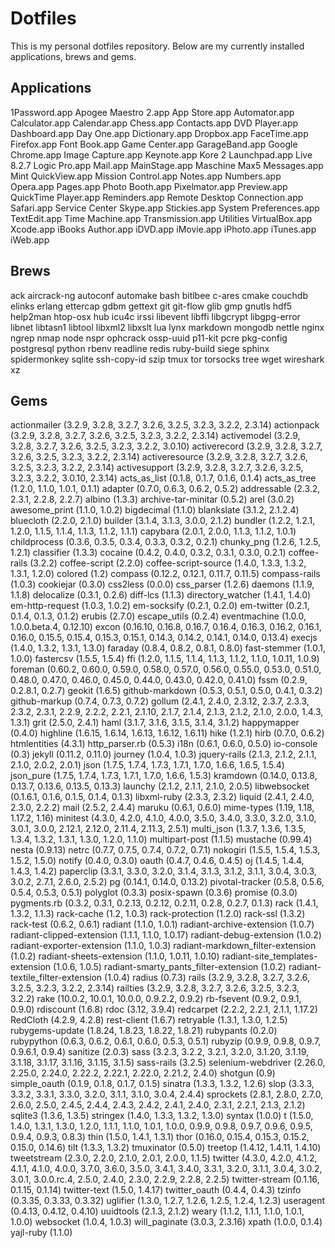 # Dotfiles

This is my personal dotfiles repository. Below are my currently installed applications, brews and gems.

## Applications
1Password.app
Apogee Maestro 2.app
App Store.app
Automator.app
Calculator.app
Calendar.app
Chess.app
Contacts.app
DVD Player.app
Dashboard.app
Day One.app
Dictionary.app
Dropbox.app
FaceTime.app
Firefox.app
Font Book.app
Game Center.app
GarageBand.app
Google Chrome.app
Image Capture.app
Keynote.app
Kore 2
Launchpad.app
Live 8.2.7
Logic Pro.app
Mail.app
MainStage.app
Maschine
Max5
Messages.app
Mint QuickView.app
Mission Control.app
Notes.app
Numbers.app
Opera.app
Pages.app
Photo Booth.app
Pixelmator.app
Preview.app
QuickTime Player.app
Reminders.app
Remote Desktop Connection.app
Safari.app
Service Center
Skype.app
Stickies.app
System Preferences.app
TextEdit.app
Time Machine.app
Transmission.app
Utilities
VirtualBox.app
Xcode.app
iBooks Author.app
iDVD.app
iMovie.app
iPhoto.app
iTunes.app
iWeb.app

## Brews
ack
aircrack-ng
autoconf
automake
bash
bitlbee
c-ares
cmake
couchdb
elinks
erlang
ettercap
gdbm
gettext
git
git-flow
glib
gmp
gnutls
hdf5
help2man
htop-osx
hub
icu4c
irssi
libevent
libffi
libgcrypt
libgpg-error
libnet
libtasn1
libtool
libxml2
libxslt
lua
lynx
markdown
mongodb
nettle
nginx
ngrep
nmap
node
nspr
ophcrack
ossp-uuid
p11-kit
pcre
pkg-config
postgresql
python
rbenv
readline
redis
ruby-build
siege
sphinx
spidermonkey
sqlite
ssh-copy-id
szip
tmux
tor
torsocks
tree
wget
wireshark
xz

## Gems
actionmailer (3.2.9, 3.2.8, 3.2.7, 3.2.6, 3.2.5, 3.2.3, 3.2.2, 2.3.14)
actionpack (3.2.9, 3.2.8, 3.2.7, 3.2.6, 3.2.5, 3.2.3, 3.2.2, 2.3.14)
activemodel (3.2.9, 3.2.8, 3.2.7, 3.2.6, 3.2.5, 3.2.3, 3.2.2, 3.0.10)
activerecord (3.2.9, 3.2.8, 3.2.7, 3.2.6, 3.2.5, 3.2.3, 3.2.2, 2.3.14)
activeresource (3.2.9, 3.2.8, 3.2.7, 3.2.6, 3.2.5, 3.2.3, 3.2.2, 2.3.14)
activesupport (3.2.9, 3.2.8, 3.2.7, 3.2.6, 3.2.5, 3.2.3, 3.2.2, 3.0.10, 2.3.14)
acts_as_list (0.1.8, 0.1.7, 0.1.6, 0.1.4)
acts_as_tree (1.2.0, 1.1.0, 1.0.1, 0.1.1)
adapter (0.7.0, 0.6.3, 0.6.2, 0.5.2)
addressable (2.3.2, 2.3.1, 2.2.8, 2.2.7)
albino (1.3.3)
archive-tar-minitar (0.5.2)
arel (3.0.2)
awesome_print (1.1.0, 1.0.2)
bigdecimal (1.1.0)
blankslate (3.1.2, 2.1.2.4)
bluecloth (2.2.0, 2.1.0)
builder (3.1.4, 3.1.3, 3.0.0, 2.1.2)
bundler (1.2.2, 1.2.1, 1.2.0, 1.1.5, 1.1.4, 1.1.3, 1.1.2, 1.1.1)
capybara (2.0.1, 2.0.0, 1.1.3, 1.1.2, 1.0.1)
childprocess (0.3.6, 0.3.5, 0.3.4, 0.3.3, 0.3.2, 0.2.1)
chunky_png (1.2.6, 1.2.5, 1.2.1)
classifier (1.3.3)
cocaine (0.4.2, 0.4.0, 0.3.2, 0.3.1, 0.3.0, 0.2.1)
coffee-rails (3.2.2)
coffee-script (2.2.0)
coffee-script-source (1.4.0, 1.3.3, 1.3.2, 1.3.1, 1.2.0)
colored (1.2)
compass (0.12.2, 0.12.1, 0.11.7, 0.11.5)
compass-rails (1.0.3)
cookiejar (0.3.0)
css2less (0.0.0)
css_parser (1.2.6)
daemons (1.1.9, 1.1.8)
delocalize (0.3.1, 0.2.6)
diff-lcs (1.1.3)
directory_watcher (1.4.1, 1.4.0)
em-http-request (1.0.3, 1.0.2)
em-socksify (0.2.1, 0.2.0)
em-twitter (0.2.1, 0.1.4, 0.1.3, 0.1.2)
erubis (2.7.0)
escape_utils (0.2.4)
eventmachine (1.0.0, 1.0.0.beta.4, 0.12.10)
excon (0.16.10, 0.16.8, 0.16.7, 0.16.4, 0.16.3, 0.16.2, 0.16.1, 0.16.0, 0.15.5, 0.15.4, 0.15.3, 0.15.1, 0.14.3, 0.14.2, 0.14.1, 0.14.0, 0.13.4)
execjs (1.4.0, 1.3.2, 1.3.1, 1.3.0)
faraday (0.8.4, 0.8.2, 0.8.1, 0.8.0)
fast-stemmer (1.0.1, 1.0.0)
fastercsv (1.5.5, 1.5.4)
ffi (1.2.0, 1.1.5, 1.1.4, 1.1.3, 1.1.2, 1.1.0, 1.0.11, 1.0.9)
foreman (0.60.2, 0.60.0, 0.59.0, 0.58.0, 0.57.0, 0.56.0, 0.55.0, 0.53.0, 0.51.0, 0.48.0, 0.47.0, 0.46.0, 0.45.0, 0.44.0, 0.43.0, 0.42.0, 0.41.0)
fssm (0.2.9, 0.2.8.1, 0.2.7)
geokit (1.6.5)
github-markdown (0.5.3, 0.5.1, 0.5.0, 0.4.1, 0.3.2)
github-markup (0.7.4, 0.7.3, 0.7.2)
gollum (2.4.1, 2.4.0, 2.3.12, 2.3.7, 2.3.3, 2.3.2, 2.3.1, 2.2.9, 2.2.2, 2.2.1, 2.1.10, 2.1.7, 2.1.4, 2.1.3, 2.1.2, 2.1.0, 2.0.0, 1.4.3, 1.3.1)
grit (2.5.0, 2.4.1)
haml (3.1.7, 3.1.6, 3.1.5, 3.1.4, 3.1.2)
happymapper (0.4.0)
highline (1.6.15, 1.6.14, 1.6.13, 1.6.12, 1.6.11)
hike (1.2.1)
hirb (0.7.0, 0.6.2)
htmlentities (4.3.1)
http_parser.rb (0.5.3)
i18n (0.6.1, 0.6.0, 0.5.0)
io-console (0.3)
jekyll (0.11.2, 0.11.0)
journey (1.0.4, 1.0.3)
jquery-rails (2.1.3, 2.1.2, 2.1.1, 2.1.0, 2.0.2, 2.0.1)
json (1.7.5, 1.7.4, 1.7.3, 1.7.1, 1.7.0, 1.6.6, 1.6.5, 1.5.4)
json_pure (1.7.5, 1.7.4, 1.7.3, 1.7.1, 1.7.0, 1.6.6, 1.5.3)
kramdown (0.14.0, 0.13.8, 0.13.7, 0.13.6, 0.13.5, 0.13.3)
launchy (2.1.2, 2.1.1, 2.1.0, 2.0.5)
libwebsocket (0.1.6.1, 0.1.6, 0.1.5, 0.1.4, 0.1.3)
libxml-ruby (2.3.3, 2.3.2)
liquid (2.4.1, 2.4.0, 2.3.0, 2.2.2)
mail (2.5.2, 2.4.4)
maruku (0.6.1, 0.6.0)
mime-types (1.19, 1.18, 1.17.2, 1.16)
minitest (4.3.0, 4.2.0, 4.1.0, 4.0.0, 3.5.0, 3.4.0, 3.3.0, 3.2.0, 3.1.0, 3.0.1, 3.0.0, 2.12.1, 2.12.0, 2.11.4, 2.11.3, 2.5.1)
multi_json (1.3.7, 1.3.6, 1.3.5, 1.3.4, 1.3.2, 1.3.1, 1.3.0, 1.2.0, 1.1.0)
multipart-post (1.1.5)
mustache (0.99.4)
nesta (0.9.13)
netrc (0.7.7, 0.7.5, 0.7.4, 0.7.2, 0.7.1)
nokogiri (1.5.5, 1.5.4, 1.5.3, 1.5.2, 1.5.0)
notify (0.4.0, 0.3.0)
oauth (0.4.7, 0.4.6, 0.4.5)
oj (1.4.5, 1.4.4, 1.4.3, 1.4.2)
paperclip (3.3.1, 3.3.0, 3.2.0, 3.1.4, 3.1.3, 3.1.2, 3.1.1, 3.0.4, 3.0.3, 3.0.2, 2.7.1, 2.6.0, 2.5.2)
pg (0.14.1, 0.14.0, 0.13.2)
pivotal-tracker (0.5.8, 0.5.6, 0.5.4, 0.5.3, 0.5.1)
polyglot (0.3.3)
posix-spawn (0.3.6)
promise (0.3.0)
pygments.rb (0.3.2, 0.3.1, 0.2.13, 0.2.12, 0.2.11, 0.2.8, 0.2.7, 0.1.3)
rack (1.4.1, 1.3.2, 1.1.3)
rack-cache (1.2, 1.0.3)
rack-protection (1.2.0)
rack-ssl (1.3.2)
rack-test (0.6.2, 0.6.1)
radiant (1.1.0, 1.0.1)
radiant-archive-extension (1.0.7)
radiant-clipped-extension (1.1.1, 1.1.0, 1.0.17)
radiant-debug-extension (1.0.2)
radiant-exporter-extension (1.1.0, 1.0.3)
radiant-markdown_filter-extension (1.0.2)
radiant-sheets-extension (1.1.0, 1.0.11, 1.0.10)
radiant-site_templates-extension (1.0.6, 1.0.5)
radiant-smarty_pants_filter-extension (1.0.2)
radiant-textile_filter-extension (1.0.4)
radius (0.7.3)
rails (3.2.9, 3.2.8, 3.2.7, 3.2.6, 3.2.5, 3.2.3, 3.2.2, 2.3.14)
railties (3.2.9, 3.2.8, 3.2.7, 3.2.6, 3.2.5, 3.2.3, 3.2.2)
rake (10.0.2, 10.0.1, 10.0.0, 0.9.2.2, 0.9.2)
rb-fsevent (0.9.2, 0.9.1, 0.9.0)
rdiscount (1.6.8)
rdoc (3.12, 3.9.4)
redcarpet (2.2.2, 2.2.1, 2.1.1, 1.17.2)
RedCloth (4.2.9, 4.2.8)
rest-client (1.6.7)
retryable (1.3.1, 1.3.0, 1.2.5)
rubygems-update (1.8.24, 1.8.23, 1.8.22, 1.8.21)
rubypants (0.2.0)
rubypython (0.6.3, 0.6.2, 0.6.1, 0.6.0, 0.5.3, 0.5.1)
rubyzip (0.9.9, 0.9.8, 0.9.7, 0.9.6.1, 0.9.4)
sanitize (2.0.3)
sass (3.2.3, 3.2.2, 3.2.1, 3.2.0, 3.1.20, 3.1.19, 3.1.18, 3.1.17, 3.1.16, 3.1.15, 3.1.5)
sass-rails (3.2.5)
selenium-webdriver (2.26.0, 2.25.0, 2.24.0, 2.22.2, 2.22.1, 2.22.0, 2.21.2, 2.4.0)
shotgun (0.9)
simple_oauth (0.1.9, 0.1.8, 0.1.7, 0.1.5)
sinatra (1.3.3, 1.3.2, 1.2.6)
slop (3.3.3, 3.3.2, 3.3.1, 3.3.0, 3.2.0, 3.1.1, 3.1.0, 3.0.4, 2.4.4)
sprockets (2.8.1, 2.8.0, 2.7.0, 2.6.0, 2.5.0, 2.4.5, 2.4.4, 2.4.3, 2.4.2, 2.4.1, 2.4.0, 2.3.1, 2.2.1, 2.1.3, 2.1.2)
sqlite3 (1.3.6, 1.3.5)
stringex (1.4.0, 1.3.3, 1.3.2, 1.3.0)
syntax (1.0.0)
t (1.5.0, 1.4.0, 1.3.1, 1.3.0, 1.2.0, 1.1.1, 1.1.0, 1.0.1, 1.0.0, 0.9.9, 0.9.8, 0.9.7, 0.9.6, 0.9.5, 0.9.4, 0.9.3, 0.8.3)
thin (1.5.0, 1.4.1, 1.3.1)
thor (0.16.0, 0.15.4, 0.15.3, 0.15.2, 0.15.0, 0.14.6)
tilt (1.3.3, 1.3.2)
tmuxinator (0.5.0)
treetop (1.4.12, 1.4.11, 1.4.10)
tweetstream (2.3.0, 2.2.0, 2.1.0, 2.0.1, 2.0.0, 1.1.5)
twitter (4.3.0, 4.2.0, 4.1.2, 4.1.1, 4.1.0, 4.0.0, 3.7.0, 3.6.0, 3.5.0, 3.4.1, 3.4.0, 3.3.1, 3.2.0, 3.1.1, 3.0.4, 3.0.2, 3.0.1, 3.0.0.rc.4, 2.5.0, 2.4.0, 2.3.0, 2.2.9, 2.2.8, 2.2.5)
twitter-stream (0.1.16, 0.1.15, 0.1.14)
twitter-text (1.5.0, 1.4.17)
twitter_oauth (0.4.4, 0.4.3)
tzinfo (0.3.35, 0.3.33, 0.3.32)
uglifier (1.3.0, 1.2.7, 1.2.6, 1.2.5, 1.2.4, 1.2.3)
useragent (0.4.13, 0.4.12, 0.4.10)
uuidtools (2.1.3, 2.1.2)
weary (1.1.2, 1.1.1, 1.1.0, 1.0.1, 1.0.0)
websocket (1.0.4, 1.0.3)
will_paginate (3.0.3, 2.3.16)
xpath (1.0.0, 0.1.4)
yajl-ruby (1.1.0)

